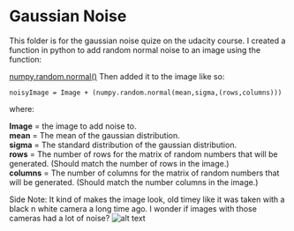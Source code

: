 # Gaussian Noise

This folder is for the gaussian noise quize on the udacity course. I created a function in python to add random normal noise to an image using the function:

[numpy.random.normal()](https://docs.scipy.org/doc/numpy/reference/generated/numpy.random.normal.html)
Then added it to the image like so:  
```
noisyImage = Image + (numpy.random.normal(mean,sigma,(rows,columns)))
```
where:

**Image** = the image to add noise to.  
**mean** = The mean of the gaussian distribution.  
**sigma** = The standard distribution of the gaussian distribution.  
**rows** = The number of rows for the matrix of random numbers that will be generated. (Should match the number of rows in the image.)  
**columns** = The number of columns for the matrix of random numbers that will be generated. (Should match the number columns in the image.)  

Side Note: It kind of makes the image look, old timey like it was taken with a black n white camera a long time ago. I wonder if images with those cameras had a lot of noise?
![alt text](https://raw.github.com/ataffe/computer_vision/master/Gaussian_Noise/noisy.jpg)

